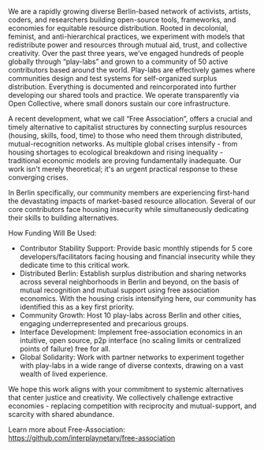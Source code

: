 We are a rapidly growing diverse Berlin-based network of activists, artists, coders, and researchers building open-source tools, frameworks, and economies for equitable resource distribution. Rooted in decolonial, feminist, and anti-hierarchical practices, we experiment with models that redistribute power and resources through mutual aid, trust, and collective creativity. Over the past three years, we’ve engaged hundreds of people globally through “play-labs” and grown to a community of 50 active contributors based around the world. Play-labs are effectively games where communities design and test systems for self-organized surplus distribution. Everything is documented and reincorporated into further developing our shared tools and practice. We operate transparently via Open Collective, where small donors sustain our core infrastructure.

A recent development, what we call “Free Association”, offers a crucial and timely alternative to capitalist structures by connecting surplus resources (housing, skills, food, time) to those who need them through distributed, mutual-recognition networks. As multiple global crises intensify - from housing shortages to ecological breakdown and rising inequality - traditional economic models are proving fundamentally inadequate. Our work isn't merely theoretical; it's an urgent practical response to these converging crises.

In Berlin specifically, our community members are experiencing first-hand the devastating impacts of market-based resource allocation. Several of our core contributors face housing insecurity while simultaneously dedicating their skills to building alternatives.

How Funding Will Be Used:

- Contributor Stability Support: Provide basic monthly stipends for 5 core developers/facilitators facing housing and financial insecurity while they dedicate time to this critical work.
- Distributed Berlin: Establish surplus distribution and sharing networks across several neighborhoods in Berlin and beyond, on the basis of mutual recognition and mutual support using free association economics. With the housing crisis intensifying here, our community has identified this as a key first priority.
- Community Growth: Host 10 play-labs across Berlin and other cities, engaging underrepresented and precarious groups.
- Interface Development: Implement free-association economics in an intuitive, open source, p2p interface (no scaling limits or centralized points of failure) free for all.
- Global Solidarity: Work with partner networks to experiment together with play-labs in a wide range of diverse contexts, drawing on a vast wealth of lived experience.

We hope this work aligns with your commitment to systemic alternatives that center justice and creativity. We collectively challenge extractive economies - replacing competition with reciprocity and mutual-support, and scarcity with shared abundance.

Learn more about Free-Association: https://github.com/interplaynetary/free-association

